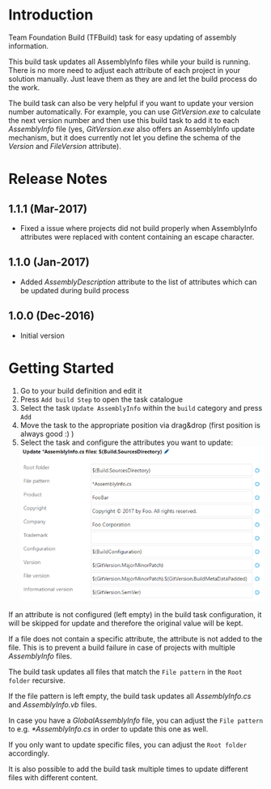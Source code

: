 # Introduction
Team Foundation Build (TFBuild) task for easy updating of assembly information.

This build task updates all AssemblyInfo files while your build is running.
There is no more need to adjust each attribute of each project in your solution manually.
Just leave them as they are and let the build process do the work.

The build task can also be very helpful if you want to update your version number automatically.
For example, you can use _GitVersion.exe_ to calculate the next version number and then use this build task to add it to each _AssemblyInfo_ file
(yes, _GitVersion.exe_ also offers an AssemblyInfo update mechanism, but it does currently not let you define the schema of the *Version* and *FileVersion* attribute). 

# Release Notes
## 1.1.1 (Mar-2017)
- Fixed a issue where projects did not build properly when AssemblyInfo attributes were replaced with content containing an escape character.

## 1.1.0 (Jan-2017)
- Added _AssemblyDescription_ attribute to the list of attributes which can be updated during build process

## 1.0.0 (Dec-2016)
- Initial version

# Getting Started
1. Go to your build definition and edit it
2. Press `Add build Step` to open the task catalogue
3. Select the task `Update AssemblyInfo` within the `build` category and press `Add`
4. Move the task to the appropriate position via drag&drop (first position is always good :) )
5. Select the task and configure the attributes you want to update:
![buildtask-configuration](img/configuration.png)

If an attribute is not configured (left empty) in the build task configuration, it will be skipped for update and therefore the original value will be kept.  

If a file does not contain a specific attribute, the attribute is not added to the file. This is to prevent a build failure in case of projects with multiple _AssemblyInfo_ files.


The build task updates all files that match the `File pattern`  in the `Root folder` recursive. 

If the file pattern is left empty, the build task updates all _AssemblyInfo.cs_ and _AssemblyInfo.vb_ files.

In case you have a _GlobalAssemblyInfo_ file, you can adjust the `File pattern` to e.g. _*AssemblyInfo.cs_ in order to update this one as well.

If you only want to update specific files, you can adjust the `Root folder` accordingly.

It is also possible to add the build task multiple times to update different files with different content.